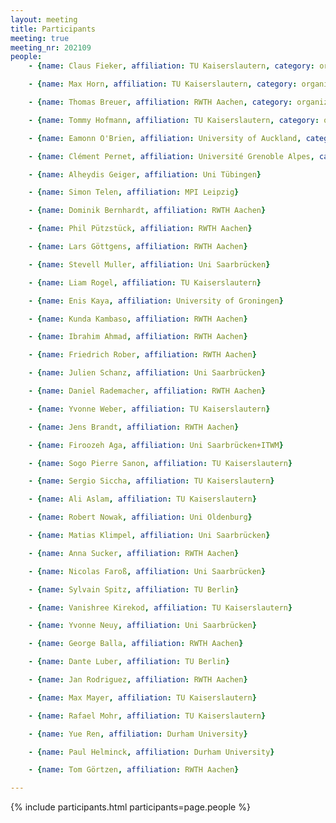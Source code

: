```yaml
---
layout: meeting
title: Participants
meeting: true
meeting_nr: 202109
people:
    - {name: Claus Fieker, affiliation: TU Kaiserslautern, category: organizer, github: fieker}

    - {name: Max Horn, affiliation: TU Kaiserslautern, category: organizer, github: fingolfin}

    - {name: Thomas Breuer, affiliation: RWTH Aachen, category: organizer, github: ThomasBreuer}

    - {name: Tommy Hofmann, affiliation: TU Kaiserslautern, category: organizer, github: thofma}

    - {name: Eamonn O'Brien, affiliation: University of Auckland, category: speaker}

    - {name: Clément Pernet, affiliation: Université Grenoble Alpes, category: speaker, github: ClementPernet}

    - {name: Alheydis Geiger, affiliation: Uni Tübingen}

    - {name: Simon Telen, affiliation: MPI Leipzig}

    - {name: Dominik Bernhardt, affiliation: RWTH Aachen}

    - {name: Phil Pützstück, affiliation: RWTH Aachen}

    - {name: Lars Göttgens, affiliation: RWTH Aachen}

    - {name: Stevell Muller, affiliation: Uni Saarbrücken}

    - {name: Liam Rogel, affiliation: TU Kaiserslautern}

    - {name: Enis Kaya, affiliation: University of Groningen}

    - {name: Kunda Kambaso, affiliation: RWTH Aachen}

    - {name: Ibrahim Ahmad, affiliation: RWTH Aachen}

    - {name: Friedrich Rober, affiliation: RWTH Aachen}

    - {name: Julien Schanz, affiliation: Uni Saarbrücken}

    - {name: Daniel Rademacher, affiliation: RWTH Aachen}

    - {name: Yvonne Weber, affiliation: TU Kaiserslautern}

    - {name: Jens Brandt, affiliation: RWTH Aachen}

    - {name: Firoozeh Aga, affiliation: Uni Saarbrücken+ITWM}

    - {name: Sogo Pierre Sanon, affiliation: TU Kaiserslautern}

    - {name: Sergio Siccha, affiliation: TU Kaiserslautern}

    - {name: Ali Aslam, affiliation: TU Kaiserslautern}

    - {name: Robert Nowak, affiliation: Uni Oldenburg}

    - {name: Matias Klimpel, affiliation: Uni Saarbrücken}

    - {name: Anna Sucker, affiliation: RWTH Aachen}

    - {name: Nicolas Faroß, affiliation: Uni Saarbrücken}

    - {name: Sylvain Spitz, affiliation: TU Berlin}

    - {name: Vanishree Kirekod, affiliation: TU Kaiserslautern}

    - {name: Yvonne Neuy, affiliation: Uni Saarbrücken}

    - {name: George Balla, affiliation: RWTH Aachen}

    - {name: Dante Luber, affiliation: TU Berlin}

    - {name: Jan Rodriguez, affiliation: RWTH Aachen}

    - {name: Max Mayer, affiliation: TU Kaiserslautern}

    - {name: Rafael Mohr, affiliation: TU Kaiserslautern}

    - {name: Yue Ren, affiliation: Durham University}

    - {name: Paul Helminck, affiliation: Durham University}

    - {name: Tom Görtzen, affiliation: RWTH Aachen}

---
```


{% include participants.html participants=page.people %}
